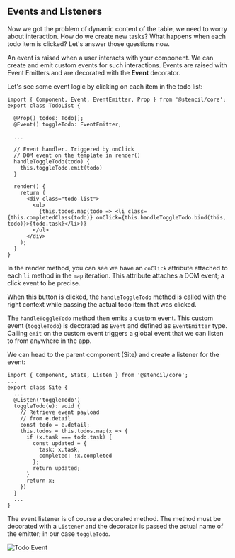 ## Events and Listeners

Now we got the problem of dynamic content of the table, we need to worry about interaction. How do we create new tasks? What happens when each todo item is clicked? Let's answer those questions now.

An event is raised when a user interacts with your component. We can create and emit custom events for such interactions. Events are raised with Event Emitters and are decorated with the **Event** decorator.

Let's see some event logic by clicking on each item in the todo list:

```
import { Component, Event, EventEmitter, Prop } from '@stencil/core';
export class TodoList {

  @Prop() todos: Todo[];
  @Event() toggleTodo: EventEmitter;

  ...

  // Event handler. Triggered by onClick
  // DOM event on the template in render()
  handleToggleTodo(todo) {
    this.toggleTodo.emit(todo)
  }

  render() {
    return (
      <div class="todo-list">
        <ul>
          {this.todos.map(todo => <li class={this.completedClass(todo)} onClick={this.handleToggleTodo.bind(this, todo)}>{todo.task}</li>)}
        </ul>
      </div>
    );
  }
}
```

In the render method, you can see we have an `onClick` attribute attached to each `li` method in the `map` iteration. This attribute attaches a DOM event; a click event to be precise.

When this button is clicked, the `handleToggleTodo` method is called with the right context while passing the actual todo item that was clicked.

The `handleToggleTodo` method then emits a custom event. This custom event (`toggleTodo`) is decorated as `Event` and defined as `EventEmitter` type. Calling `emit` on the custom event triggers a global event that we can listen to from anywhere in the app.

We can head to the parent component (Site) and create a listener for the event:

```
import { Component, State, Listen } from '@stencil/core';
...
export class Site {
  ...
  @Listen('toggleTodo')
  toggleTodo(e): void {
    // Retrieve event payload
    // from e.detail
    const todo = e.detail;
    this.todos = this.todos.map(x => {
      if (x.task === todo.task) {
        const updated = {
          task: x.task,
          completed: !x.completed
        };
        return updated;
      }
      return x;
    })
  }
  ...
}
```

The event listener is of course a decorated method. The method must be decorated with a `Listener` and the decorator is passed the actual name of the emitter; in our case `toggleTodo`.

![Todo Event](https://cloudinary-res.cloudinary.com/image/upload/w_700,c_fill/dpr_auto/Screen_Shot_2017-09-25_at_6.24.09_AM_vzbgkv.png)